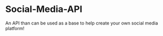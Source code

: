 # Social-Media-API
An API than can be used as a base to help create your own social media platform!
